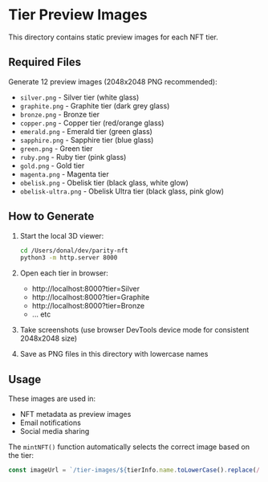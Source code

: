 # Tier Preview Images

This directory contains static preview images for each NFT tier.

## Required Files

Generate 12 preview images (2048x2048 PNG recommended):

- `silver.png` - Silver tier (white glass)
- `graphite.png` - Graphite tier (dark grey glass)
- `bronze.png` - Bronze tier
- `copper.png` - Copper tier (red/orange glass)
- `emerald.png` - Emerald tier (green glass)
- `sapphire.png` - Sapphire tier (blue glass)
- `green.png` - Green tier
- `ruby.png` - Ruby tier (pink glass)
- `gold.png` - Gold tier
- `magenta.png` - Magenta tier
- `obelisk.png` - Obelisk tier (black glass, white glow)
- `obelisk-ultra.png` - Obelisk Ultra tier (black glass, pink glow)

## How to Generate

1. Start the local 3D viewer:
   ```bash
   cd /Users/donal/dev/parity-nft
   python3 -m http.server 8000
   ```

2. Open each tier in browser:
   - http://localhost:8000?tier=Silver
   - http://localhost:8000?tier=Graphite
   - http://localhost:8000?tier=Bronze
   - ... etc

3. Take screenshots (use browser DevTools device mode for consistent 2048x2048 size)

4. Save as PNG files in this directory with lowercase names

## Usage

These images are used in:
- NFT metadata as preview images
- Email notifications
- Social media sharing

The `mintNFT()` function automatically selects the correct image based on the tier:
```typescript
const imageUrl = `/tier-images/${tierInfo.name.toLowerCase().replace(/ /g, '-')}.png`;
```
